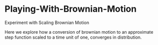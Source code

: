 # Playing-With-Brownian-Motion
Experiment with Scaling Brownian Motion

Here we explore how a conversion of brownian motion to an approximate step function scaled to a time unit of one, converges in distribution.
